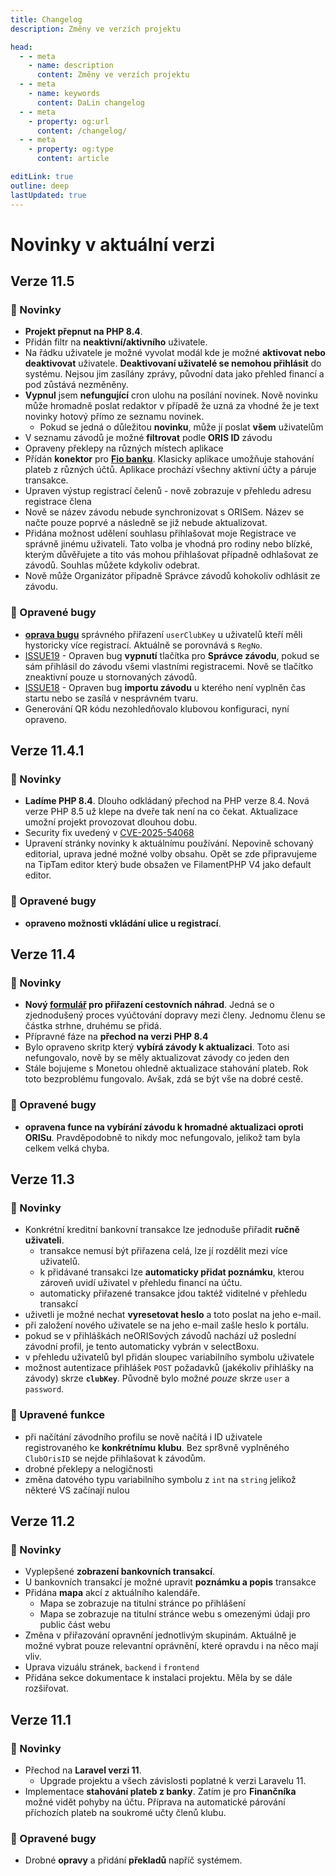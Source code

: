```yaml
---
title: Changelog
description: Změny ve verzích projektu

head:
  - - meta
    - name: description
      content: Změny ve verzích projektu
  - - meta
    - name: keywords
      content: DaLin changelog
  - - meta
    - property: og:url
      content: /changelog/
  - - meta
    - property: og:type
      content: article

editLink: true
outline: deep
lastUpdated: true
---
```


# Novinky v aktuální verzi

## Verze 11.5 <Badge type="info" text="13.08.2025" />

### :mega: Novinky
- **Projekt přepnut na PHP 8.4**.
- Přidán filtr na **neaktivní/aktivního** uživatele. 
- Na řádku uživatele je možné vyvolat modál kde je možné **aktivovat nebo deaktivovat** uživatele. **Deaktivovaní uživatelé se nemohou přihlásit** do systému. Nejsou jim zasílány zprávy, původní data jako přehled financí a pod zůstává nezměněny.
- **Vypnul** jsem **nefungující** cron ulohu na posílání novinek. Nově novinku může hromadně poslat redaktor v případě že uzná za vhodné že je text novinky hotový přímo ze seznamu novinek.
  - Pokud se jedná o důležitou **novinku**, může jí poslat **všem** uživatelům
- V seznamu závodů je možné **filtrovat** podle **ORIS ID** závodu
- Opraveny překlepy na různých místech aplikace
- Přídán **konektor** pro **[Fio banku](https://github.com/jZejda/dalin/issues/16)**. Klasicky aplikace umožňuje stahování plateb z různých účtů. Aplikace prochází všechny aktivní účty a páruje transakce.
- Upraven výstup registrací čelenů - nově zobrazuje v přehledu adresu registrace člena
- Nově se název závodu nebude synchronizovat s ORISem. Název se načte pouze poprvé a následně se již nebude aktualizovat.
- Přidána možnost udělení souhlasu přihlašovat moje Registrace ve správně jinému uživateli. Tato volba je vhodná pro rodiny nebo blízké, kterým důvěřujete a tito vás mohou přihlašovat případně odhlašovat ze závodů. Souhlas můžete kdykoliv odebrat.
- Nově může Organizátor případně Správce závodů kohokoliv odhlásit ze závodu.

### :wrench: Opravené bugy
- **[oprava bugu](https://github.com/jZejda/dalin/commit/0611ce8c1e755013a20efbd3839cee1005c2b7d5)** správného přiřazení `userClubKey` u uživatelů kteří měli hystoricky více registrací. Aktuálně se porovnává s `RegNo`.
- [ISSUE19](https://github.com/jZejda/dalin/issues/19) - Opraven bug **vypnutí** tlačítka pro **Správce závodu**, pokud se sám přihlásil do závodu všemi vlastními registracemi. Nově se tlačítko zneaktivní pouze u stornovaných závodů.
- [ISSUE18](https://github.com/jZejda/dalin/issues/18) - Opraven bug **importu závodu** u kterého není vyplněn čas startu nebo se zasílá v nesprávném tvaru.
- Generování QR kódu nezohledňovalo klubovou konfiguraci, nyní opraveno.

## Verze 11.4.1 <Badge type="info" text="28.07.2025" />

### :mega: Novinky
- **Ladíme PHP 8.4**. Dlouho odkládaný přechod na PHP verze 8.4. Nová verze PHP 8.5 už klepe na dveře tak není na co čekat. Aktualizace umožní projekt provozovat dlouhou dobu.
- Security fix uvedený v [CVE-2025-54068](https://github.com/advisories/GHSA-29cq-5w36-x7w3)
- Upravení stránky novinky k aktuálnímu používání. Nepovině schovaný editorial, uprava jedné možné volby obsahu. Opět se zde připravujeme na TipTam editor který bude obsažen ve FilamentPHP V4 jako default editor.

### :wrench: Opravené bugy
- **opraveno možnosti vkládání ulice u registrací**.


## Verze 11.4 <Badge type="info" text="09.06.2025" />

### :mega: Novinky
- **Nový [formulář](https://jirizejda.cz/dalin/napoveda/jednoduche-cestovni-vyrovnani.html) pro přiřazení cestovních náhrad**. Jedná se o zjednodušený proces vyúčtování dopravy mezi členy. Jednomu členu se částka strhne, druhému se přidá.
- Přípravné fáze na **přechod na verzi PHP 8.4**
- Bylo opraveno skritp který **vybírá závody k aktualizaci**. Toto asi nefungovalo, nově by se měly aktualizovat závody co jeden den
- Stále bojujeme s Monetou ohledně aktualizace stahování plateb. Rok toto bezproblému fungovalo. Avšak, zdá se být vše na dobré cestě.

### :wrench: Opravené bugy
- **opravena funce na vybírání závodu k hromadné aktualizaci oproti ORISu**. Pravděpodobně to nikdy moc nefungovalo, jelikož tam byla celkem velká chyba.


## Verze 11.3 <Badge type="info" text="03.01.2025" />

### :mega: Novinky
- Konkrétní kreditní bankovní transakce lze jednoduše přiřadit **ručně uživateli**.
    - transakce nemusí být přiřazena celá, lze jí rozdělit mezi více uživatelů.
    - k přidávané transakci lze **automaticky přidat poznámku**, kterou zároveň uvidí uživatel v přehledu financí na účtu.
    - automaticky přiřazené transakce jdou taktéž viditelné v přehledu transakcí
- uživetli je možné nechat **vyresetovat heslo** a toto poslat na jeho e-mail.
- při založení nového uživatele se na jeho e-mail zašle heslo k portálu.
- pokud se v přihláškách neORISových závodů nachází už poslední závodní profil, je tento automaticky vybrán v selectBoxu.
- v přehledu uživatelů byl přidán sloupec variabilního symbolu uživatele
- možnost autentizace přihlášek `POST` požadavků (jakékoliv přihlášky na závody) skrze **`clubKey`**. Původně bylo možné _pouze_ skrze `user` a `password`.

### :wrench: Upravené funkce
- při načítání závodního profilu se nově načítá i ID uživatele registrovaného ke **konkrétnímu klubu**. Bez spr8vně vyplněného `ClubOrisID` se nejde přihlašovat k závodům.
- drobné překlepy a nelogičnosti
- změna datového typu variabilního symbolu z `int` na `string` jelikož některé VS začínají nulou

## Verze 11.2 <Badge type="info" text="18.09.2024" />

### :mega: Novinky
- Vyplepšené **zobrazení bankovních transakcí**.
- U bankovních transakcí je možné upravit **poznámku a popis** transakce
- Přidána **mapa** akcí z aktuálního kalendáře.
  - Mapa se zobrazuje na titulní stránce po přihlášení
  - Mapa se zobrazuje na titulní stránce webu s omezenými údaji pro public část webu
- Změna v přiřazování opravnění jednotlivým skupinám. Aktuálně je možné vybrat pouze relevantní oprávnění, které opravdu i na něco mají vliv.
- Uprava vizuálu stránek, `backend` i `frontend`
- Přidána sekce dokumentace k instalaci projektu. Měla by se dále rozšiřovat.


## Verze 11.1 <Badge type="info" text="12.06.2024" />

### :mega: Novinky
- Přechod na **Laravel verzi 11**.
  - Upgrade projektu a všech závislosti poplatné k verzi Laravelu 11.
- Implementace **stahování plateb z banky**. Zatím je pro **Finančníka** možné vidět pohyby na účtu. Příprava na automatické párování příchozích plateb na soukromé učty členů klubu.

### :wrench: Opravené bugy
- Drobné **opravy** a přidání **překladů** napříč systémem.